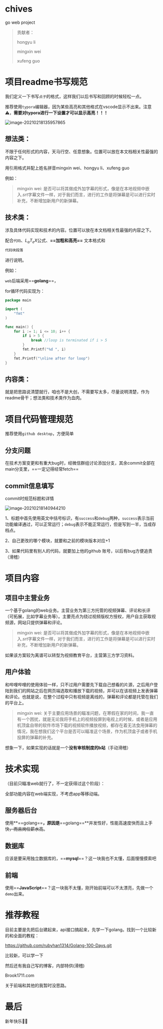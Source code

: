 # chives

 go web project

> 贡献者：
>
> hongyu li
>
> mingxin wei
>
> xufeng guo

# 项目readme书写规范

我们定义一下书写`点子`的格式，这样我们以后书写和回顾的时候轻松一点。

推荐使用`typora`编辑器，因为某些高亮和其他格式在vscode显示不出来。注意⚠️，**需要对typora进行一下设置才可以显示高亮！！！**

![image-20210218135957865](https://cdn.jsdelivr.net/gh/Brook1711/fig_for_blog/img/image-20210218135957865.png)

## 想法类：

不限于任何形式的内容，天马行空、任意想象。位置可以放在本文档相关性最强的内容之下。

用引用格式并配上姓名拼音mingxin wei、hongyu li、xufeng guo

例如：

> mingxin wei: 是否可以将其做成外加字幕的形式，像是在本地视频中嵌入$.srt$字幕文件一样，对于我们而言，进行的工作是将弹幕是可以进行实时补充，不断增加新用户的新弹幕。

## 技术类：

涉及具体代码实现和技术的内容。位置可以放在本文档相关性最强的内容之下。

配合`代码`、$L_aT_eX$公式、**==加粗和高亮==** 文本格式和

```markdown
代码块段落
```

进行说明。

例如：

`web`后端采用==**golang**==，

for循环代码实现为：

```go
package main

import (
	"fmt"
)

func main() {
	for i := 1; i <= 10; i++ {
		if i > 5 {
			break //loop is terminated if i > 5
		}
		fmt.Printf("%d ", i)
	}
	fmt.Printf("\nline after for loop")
}
```



## 内容类：

就是把思路说清楚就行，咱也不是大创，不需要写太多，尽量说明清楚，作为readme骨干；想法类和技术类作为血肉。

# 项目代码管理规范

推荐使用`github desktop`，方便简单

## 分支问题

在技术方案变更和有重大bug时，经微信群组讨论添加分支，其余commit全部在main分支里，==一定记得经常fetch==

## commit信息填写

commit时规范标题和详情

![image-20210218140944210](https://cdn.jsdelivr.net/gh/Brook1711/fig_for_blog/img/image-20210218140944210.png)

1、标题中首先使用英文中括号标识，有`success`和`debug`两种，`success`表示当前功能编译通过，可以正常运行；`debug`表示不能正常运行，但是写到一半，当成存档点。

2、自己更改的哪个模块，就要和之前的模块版本对应+1

3、如果代码里有别人的代码，就要加上他的github 账号，以后有bug方便追责（滑稽）

# 项目内容

## 项目中主营业务

一个基于golang的web业务。主营业务为第三方托管的视频弹幕、评论和长评（可拓展，比如字幕业务等）。主要亮点为绕过视频版权方授权，用户自主获取视频源，网站只提供弹幕和评论。
>mingxin wei: 是否可以将其做成外加字幕的形式，像是在本地视频中嵌入$.srt$字幕文件一样，对于我们而言，进行的工作是将弹幕是可以进行实时补充，不断增加新用户的新弹幕。

如果该方案较为离谱可以转型为视频教育平台，主营第三方学习资料。
## 用户体验

和哔哩哔哩的使用体验一样，只不过用户需要先下载自己想看的片源，之后用户登陆到我们的网站之后在网页端选取和播放下载的视频，并可以在该视频上发表弹幕和评论。也就是说，在整个过程中只有视频是离线的，弹幕和评论都是托管在我们的平台上。
>mingxin wei: 关于主要应用场景的瞄准问题，在寒假在家的时间，我一直有一个困扰，就是无论我将手机上的视频投屏到电视上的时候，或者是应用机顶盒自带的软件市场下载的视频软件播放视频，都存在着无法食用弹幕的情况，我在想我们这个平台是否可以瞄准这个场景，作为机顶盒子或者手机投屏的弹幕的补充。


想象一下，如果实现的话就是一个**没有审核制度的b站**（手动滑稽）

# 技术实现

（目前只瞄准web就行了，不一定获得过这个阶段）：

全部功能内容在web端实现，不考虑app等移动端。

## 服务器后台

使用**==golang==**，原因是**==golang==**并发性好，性能高速度快而且上手快~~，而且岗位薪水高~~。

## 数据库

应该是要采用独立数据库的，==**mysql**==？这一块我也不太懂，后面慢慢摸索吧

## 前端

使用==**JavaScript**==？这一块我不太懂，刚开始前端可以不太漂亮，先做一个`demo`出来。

# 推荐教程

目前主要是先把后台建起来，api接口搞起来，先学一下golang。找到一个比较新的和全面的教程：

https://github.com/rubyhan1314/Golang-100-Days.git

比较新，可以学一下



然后还有我自己写的博客，内部特供(滑稽)

Brook1711.com

关于前端和其他的我暂时没思路。

# 最后

新年快乐🎉🧨